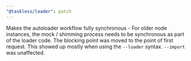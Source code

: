 ```yaml
---
"@taskless/loader": patch
---
```


Makes the autoloader workflow fully synchronous - For older node instances, the mock / shimming process needs to be synchronous as part of the loader code. The blocking point was moved to the point of first request. This showed up mostly when using the `--loader` syntax. `--import` was unaffected.
